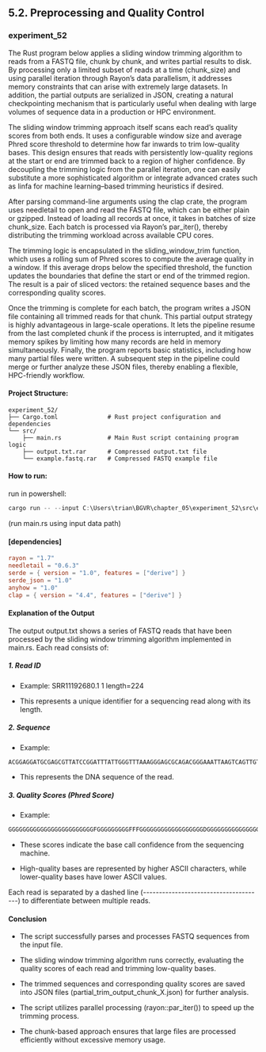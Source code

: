 ## 5.2. Preprocessing and Quality Control

### experiment_52

The Rust program below applies a sliding window trimming algorithm to reads from a FASTQ file, chunk by chunk, and writes partial results to disk. By processing only a limited subset of reads at a time (chunk_size) and using parallel iteration through Rayon’s data parallelism, it addresses memory constraints that can arise with extremely large datasets. In addition, the partial outputs are serialized in JSON, creating a natural checkpointing mechanism that is particularly useful when dealing with large volumes of sequence data in a production or HPC environment.

The sliding window trimming approach itself scans each read’s quality scores from both ends. It uses a configurable window size and average Phred score threshold to determine how far inwards to trim low-quality bases. This design ensures that reads with persistently low-quality regions at the start or end are trimmed back to a region of higher confidence. By decoupling the trimming logic from the parallel iteration, one can easily substitute a more sophisticated algorithm or integrate advanced crates such as linfa for machine learning–based trimming heuristics if desired.

After parsing command-line arguments using the clap crate, the program uses needletail to open and read the FASTQ file, which can be either plain or gzipped. Instead of loading all records at once, it takes in batches of size chunk_size. Each batch is processed via Rayon’s par_iter(), thereby distributing the trimming workload across available CPU cores.

The trimming logic is encapsulated in the sliding_window_trim function, which uses a rolling sum of Phred scores to compute the average quality in a window. If this average drops below the specified threshold, the function updates the boundaries that define the start or end of the trimmed region. The result is a pair of sliced vectors: the retained sequence bases and the corresponding quality scores.

Once the trimming is complete for each batch, the program writes a JSON file containing all trimmed reads for that chunk. This partial output strategy is highly advantageous in large-scale operations. It lets the pipeline resume from the last completed chunk if the process is interrupted, and it mitigates memory spikes by limiting how many records are held in memory simultaneously. Finally, the program reports basic statistics, including how many partial files were written. A subsequent step in the pipeline could merge or further analyze these JSON files, thereby enabling a flexible, HPC-friendly workflow.

#### Project Structure:

```plaintext
experiment_52/
├── Cargo.toml              # Rust project configuration and dependencies
└── src/
    ├── main.rs             # Main Rust script containing program logic
    ├── output.txt.rar      # Compressed output.txt file
    └── example.fastq.rar   # Compressed FASTQ example file
```

#### How to run:

run in powershell:

```powershell
cargo run -- --input C:\Users\trian\BGVR\chapter_05\experiment_52\src\example.fastq
```

(run main.rs using input data path)
  
#### [dependencies]

```toml
rayon = "1.7"
needletail = "0.6.3"
serde = { version = "1.0", features = ["derive"] }
serde_json = "1.0"
anyhow = "1.0"
clap = { version = "4.4", features = ["derive"] }
```

#### Explanation of the Output
The output output.txt shows a series of FASTQ reads that have been processed by the sliding window trimming algorithm implemented in main.rs. Each read consists of:

##### 1. Read ID

* Example: SRR11192680.1 1 length=224

* This represents a unique identifier for a sequencing read along with its length.

##### 2. Sequence

* Example:

```rust
ACGGAGGATGCGAGCGTTATCCGGATTTATTGGGTTTAAAGGGAGCGCAGACGGGAAATTAAGTCAGTTGTGAAAGTTTGCGGCTCAACCGTAAAATTGCAGTTGATACTGGTTTCCTTGAGTGCAGTTGAGGCAGGCGGAATTCGTGGTGTAGCGGTGAAATGCTTAGATATCACGAAGAACCCCGATTGCGAAGGCAGCTTGCTAAACTGTATCTGACGCTC
```

* This represents the DNA sequence of the read.

##### 3. Quality Scores (Phred Score)

* Example:

```rust
GGGGGGGGGGGGGGGGGGGGGGGGFGGGGGGGGGFFFGGGGGGGGGGGGGGGGGGDGGGGGGGGGGGGGGGGGGGGGGGGGGGGGGGGGGGGGGGGGGFGGGGGGGGGGGGGGGFGGGGGGGGFGGGGGGGGGGEGGGEGEEGGGGGGGGGGFGGGGGGGFFGGGFGFF;:FGGGGC=BEGGGGGGGGGCFGGCGE>@FGDCF?<DBEFFFGCF7<5<A??E?E
```

* These scores indicate the base call confidence from the sequencing machine.

* High-quality bases are represented by higher ASCII characters, while lower-quality bases have lower ASCII values.

Each read is separated by a dashed line (--------------------------------------) to differentiate between multiple reads.

#### Conclusion
* The script successfully parses and processes FASTQ sequences from the input file.

* The sliding window trimming algorithm runs correctly, evaluating the quality scores of each read and trimming low-quality bases.

* The trimmed sequences and corresponding quality scores are saved into JSON files (partial_trim_output_chunk_X.json) for further analysis.

* The script utilizes parallel processing (rayon::par_iter()) to speed up the trimming process.

* The chunk-based approach ensures that large files are processed efficiently without excessive memory usage.


